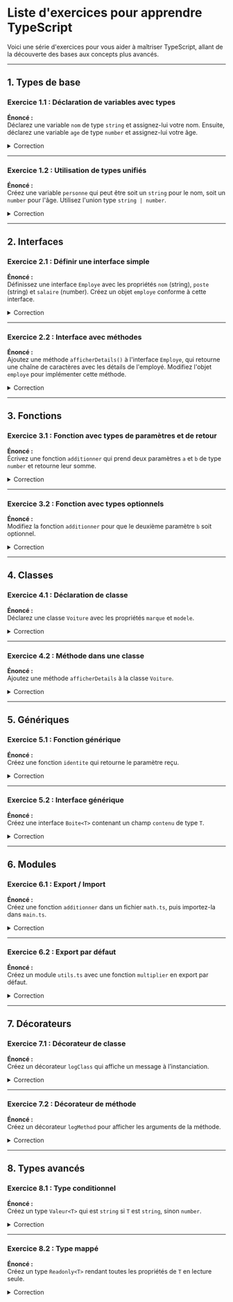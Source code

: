 # Liste d'exercices pour apprendre TypeScript

Voici une série d'exercices pour vous aider à maîtriser TypeScript, allant de la découverte des bases aux concepts plus avancés.

---

## 1. Types de base

### Exercice 1.1 : Déclaration de variables avec types

**Énoncé :**  
Déclarez une variable `nom` de type `string` et assignez-lui votre nom. Ensuite, déclarez une variable `age` de type `number` et assignez-lui votre âge.

<details>
<summary>Correction</summary>

```ts
let nom: string = 'VotreNom';
let age: number = 25;
```
</details>

---

### Exercice 1.2 : Utilisation de types unifiés

**Énoncé :**  
Créez une variable `personne` qui peut être soit un `string` pour le nom, soit un `number` pour l'âge. Utilisez l'union type `string | number`.

<details>
<summary>Correction</summary>

```ts
let personne: string | number;
personne = 'Alice';
personne = 30;
```
</details>

---

## 2. Interfaces

### Exercice 2.1 : Définir une interface simple

**Énoncé :**  
Définissez une interface `Employe` avec les propriétés `nom` (string), `poste` (string) et `salaire` (number). Créez un objet `employe` conforme à cette interface.

<details>
<summary>Correction</summary>

```ts
interface Employe {
    nom: string;
    poste: string;
    salaire: number;
}

let employe: Employe = {
    nom: 'Jean Dupont',
    poste: 'Développeur',
    salaire: 3000
};
```
</details>

---

### Exercice 2.2 : Interface avec méthodes

**Énoncé :**  
Ajoutez une méthode `afficherDetails()` à l'interface `Employe`, qui retourne une chaîne de caractères avec les détails de l'employé. Modifiez l'objet `employe` pour implémenter cette méthode.

<details>
<summary>Correction</summary>

```ts
interface Employe {
    nom: string;
    poste: string;
    salaire: number;
    afficherDetails(): string;
}

let employe: Employe = {
    nom: 'Jean Dupont',
    poste: 'Développeur',
    salaire: 3000,
    afficherDetails() {
        return `${this.nom} travaille comme ${this.poste} et gagne ${this.salaire} euros.`;
    }
};

console.log(employe.afficherDetails());
```
</details>

---

## 3. Fonctions

### Exercice 3.1 : Fonction avec types de paramètres et de retour

**Énoncé :**  
Écrivez une fonction `additionner` qui prend deux paramètres `a` et `b` de type `number` et retourne leur somme.

<details>
<summary>Correction</summary>

```ts
function additionner(a: number, b: number): number {
    return a + b;
}

console.log(additionner(5, 10));
```
</details>

---

### Exercice 3.2 : Fonction avec types optionnels

**Énoncé :**  
Modifiez la fonction `additionner` pour que le deuxième paramètre `b` soit optionnel.

<details>
<summary>Correction</summary>

```ts
function additionner(a: number, b?: number): number {
    return b !== undefined ? a + b : a;
}

console.log(additionner(5));
console.log(additionner(5, 10));
```
</details>

---

## 4. Classes

### Exercice 4.1 : Déclaration de classe

**Énoncé :**  
Déclarez une classe `Voiture` avec les propriétés `marque` et `modele`.

<details>
<summary>Correction</summary>

```ts
class Voiture {
    marque: string;
    modele: string;

    constructor(marque: string, modele: string) {
        this.marque = marque;
        this.modele = modele;
    }
}

let voiture = new Voiture('Toyota', 'Corolla');
console.log(voiture);
```
</details>

---

### Exercice 4.2 : Méthode dans une classe

**Énoncé :**  
Ajoutez une méthode `afficherDetails` à la classe `Voiture`.

<details>
<summary>Correction</summary>

```ts
class Voiture {
    marque: string;
    modele: string;

    constructor(marque: string, modele: string) {
        this.marque = marque;
        this.modele = modele;
    }

    afficherDetails(): string {
        return `Voiture: ${this.marque} ${this.modele}`;
    }
}

let voiture = new Voiture('Toyota', 'Corolla');
console.log(voiture.afficherDetails());
```
</details>

---

## 5. Génériques

### Exercice 5.1 : Fonction générique

**Énoncé :**  
Créez une fonction `identite` qui retourne le paramètre reçu.

<details>
<summary>Correction</summary>

```ts
function identite<T>(val: T): T {
    return val;
}

console.log(identite<string>('Hello'));
console.log(identite<number>(42));
```
</details>

---

### Exercice 5.2 : Interface générique

**Énoncé :**  
Créez une interface `Boite<T>` contenant un champ `contenu` de type `T`.

<details>
<summary>Correction</summary>

```ts
interface Boite<T> {
    contenu: T;
}

const boiteNombre: Boite<number> = { contenu: 100 };
const boiteTexte: Boite<string> = { contenu: 'Bonjour' };
```
</details>

---

## 6. Modules

### Exercice 6.1 : Export / Import

**Énoncé :**  
Créez une fonction `additionner` dans un fichier `math.ts`, puis importez-la dans `main.ts`.

<details>
<summary>Correction</summary>

```ts
// math.ts
export function additionner(a: number, b: number): number {
    return a + b;
}

// main.ts
import { additionner } from './math';

console.log(additionner(2, 3));
```
</details>

---

### Exercice 6.2 : Export par défaut

**Énoncé :**  
Créez un module `utils.ts` avec une fonction `multiplier` en export par défaut.

<details>
<summary>Correction</summary>

```ts
// utils.ts
export default function multiplier(a: number, b: number): number {
    return a * b;
}

// main.ts
import multiplier from './utils';

console.log(multiplier(2, 3));
```
</details>

---

## 7. Décorateurs

### Exercice 7.1 : Décorateur de classe

**Énoncé :**  
Créez un décorateur `logClass` qui affiche un message à l’instanciation.

<details>
<summary>Correction</summary>

```ts
function logClass(constructor: Function) {
    console.log(`Classe instanciée: ${constructor.name}`);
}

@logClass
class Test {
    constructor() {}
}
```
</details>

---

### Exercice 7.2 : Décorateur de méthode

**Énoncé :**  
Créez un décorateur `logMethod` pour afficher les arguments de la méthode.

<details>
<summary>Correction</summary>

```ts
function logMethod(
  target: any,
  key: string,
  descriptor: PropertyDescriptor
) {
    const original = descriptor.value;
    descriptor.value = function (...args: any[]) {
        console.log(`Méthode ${key} appelée avec:`, args);
        return original.apply(this, args);
    };
}

class Calcul {
    @logMethod
    somme(a: number, b: number) {
        return a + b;
    }
}
```
</details>

---

## 8. Types avancés

### Exercice 8.1 : Type conditionnel

**Énoncé :**  
Créez un type `Valeur<T>` qui est `string` si `T` est `string`, sinon `number`.

<details>
<summary>Correction</summary>

```ts
type Valeur<T> = T extends string ? string : number;

let a: Valeur<string> = 'test';
let b: Valeur<boolean> = 123;
```
</details>

---

### Exercice 8.2 : Type mappé

**Énoncé :**  
Créez un type `Readonly<T>` rendant toutes les propriétés de `T` en lecture seule.

<details>
<summary>Correction</summary>

```ts
type Readonly<T> = {
    readonly [P in keyof T]: T[P];
};

interface Point {
    x: number;
    y: number;
}

const p: Readonly<Point> = { x: 1, y: 2 };
// p.x = 3; // Erreur
```
</details>
